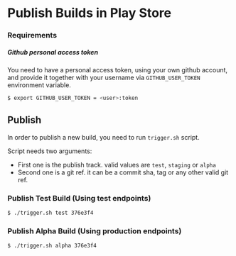# Publish Builds in Play Store

### Requirements

##### Github personal access token

You need to have a personal access token, using your own github account, and provide it together with
your username via `GITHUB_USER_TOKEN` environment variable.

```sh
$ export GITHUB_USER_TOKEN = <user>:token
```

## Publish

In order to publish a new build, you need to run `trigger.sh` script.

Script needs two arguments:
 - First one is the publish track. valid values are `test`, `staging` or `alpha`
 - Second one is a git ref. it can be a commit sha, tag or any other valid git ref.

### Publish Test Build (Using test endpoints)

```sh
$ ./trigger.sh test 376e3f4
```

### Publish Alpha Build (Using production endpoints)

```sh
$ ./trigger.sh alpha 376e3f4
```
